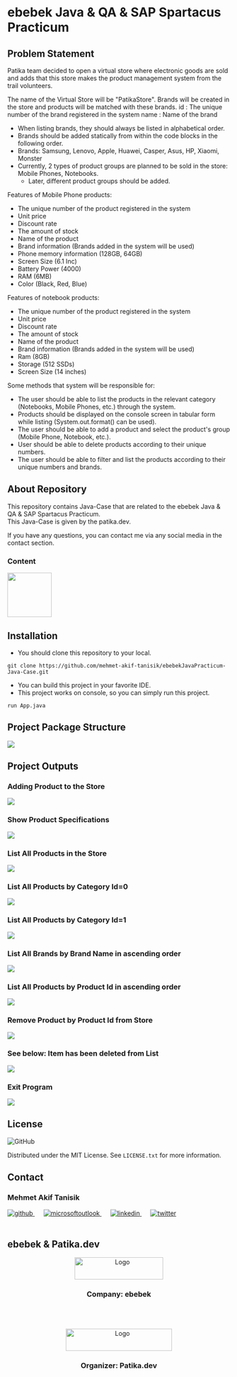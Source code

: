 <!-- ABOUT THE PROJECT -->
# ebebek Java & QA & SAP Spartacus Practicum

## Problem Statement

Patika team decided to open a virtual store where electronic goods are sold and adds that this store makes the product management system from the trail volunteers.

The name of the Virtual Store will be "PatikaStore".
Brands will be created in the store and products will be matched with these brands.
id : The unique number of the brand registered in the system
name : Name of the brand


- When listing brands, they should always be listed in alphabetical order.
- Brands should be added statically from within the code blocks in the following order.
- Brands: Samsung, Lenovo, Apple, Huawei, Casper, Asus, HP, Xiaomi, Monster
- Currently, 2 types of product groups are planned to be sold in the store: Mobile Phones, Notebooks.
  - Later, different product groups should be added.

Features of Mobile Phone products:
- The unique number of the product registered in the system
- Unit price
- Discount rate
- The amount of stock
- Name of the product
- Brand information (Brands added in the system will be used)
- Phone memory information (128GB, 64GB)
- Screen Size (6.1 Inc)
- Battery Power (4000)
- RAM (6MB)
- Color (Black, Red, Blue)

Features of notebook products:
- The unique number of the product registered in the system
- Unit price
- Discount rate
- The amount of stock
- Name of the product
- Brand information (Brands added in the system will be used)
- Ram (8GB)
- Storage (512 SSDs)
- Screen Size (14 inches)


Some methods that system will be responsible for:
- The user should be able to list the products in the relevant category (Notebooks, Mobile Phones, etc.) through the system.
- Products should be displayed on the console screen in tabular form while listing (System.out.format() can be used).
- The user should be able to add a product and select the product's group (Mobile Phone, Notebook, etc.).
- User should be able to delete products according to their unique numbers.
- The user should be able to filter and list the products according to their unique numbers and brands.

## About Repository

This repository contains Java-Case that are related to the ebebek Java & QA & SAP Spartacus Practicum.<br>
This Java-Case is given by the patika.dev.

If you have any questions, you can contact me via any social media in the contact section.

<!-- TECHNOLOGIES -->
### Content

<p>
<img src="https://raw.githubusercontent.com/mehmet-akif-tanisik/ebebekJavaPracticumHomeworks/779b5d6e2264b20bcafdc3c6a517048042aa799f/images/java.svg" width="100" />
</p>

## Installation

- You should clone this repository to your local.
```
git clone https://github.com/mehmet-akif-tanisik/ebebekJavaPracticum-Java-Case.git
```
- You can build this project in your favorite IDE.
- This project works on console, so you can simply run this project.
```
run App.java
```

## Project Package Structure

<p>
<img src="https://raw.githubusercontent.com/mehmet-akif-tanisik/ebebekJavaPracticum-Java-Case/main/outputImages/11.png?token=GHSAT0AAAAAAB3N3C4WHD6QGFJTVJUMS5GUY32SNWA" />
</p>

## Project Outputs
### Adding Product to the Store
<p>
<img src="https://raw.githubusercontent.com/mehmet-akif-tanisik/ebebekJavaPracticum-Java-Case/main/outputImages/1.png?token=GHSAT0AAAAAAB3N3C4WACLB2V7OPKW7Z53EY32SOLA" />
</p>

### Show Product Specifications

<p>
<img src="https://raw.githubusercontent.com/mehmet-akif-tanisik/ebebekJavaPracticum-Java-Case/main/outputImages/2.png?token=GHSAT0AAAAAAB3N3C4WWYW4LMD6RCKG5OP2Y32SOOQ" />
</p>

### List All Products in the Store

<p>
<img src="https://raw.githubusercontent.com/mehmet-akif-tanisik/ebebekJavaPracticum-Java-Case/main/outputImages/3.png?token=GHSAT0AAAAAAB3N3C4XQNBYQ7IP64BPFRSWY32SOTQ" />
</p>

### List All Products by Category Id=0

<p>
<img src="https://raw.githubusercontent.com/mehmet-akif-tanisik/ebebekJavaPracticum-Java-Case/main/outputImages/4.png?token=GHSAT0AAAAAAB3N3C4W6U5MUDHLTXKHOQIIY32SOWA" />
</p>

### List All Products by Category Id=1

<p>
<img src="https://raw.githubusercontent.com/mehmet-akif-tanisik/ebebekJavaPracticum-Java-Case/main/outputImages/5.png?token=GHSAT0AAAAAAB3N3C4WKYDXJWOAY3QMIOJGY32SOYA" />
</p>

### List All Brands by Brand Name in ascending order

<p>
<img src="https://raw.githubusercontent.com/mehmet-akif-tanisik/ebebekJavaPracticum-Java-Case/main/outputImages/6.png?token=GHSAT0AAAAAAB3N3C4X3LKYIOGSXAAE2CPYY32SO2A" />
</p>


### List All Products by Product Id in ascending order

<p>
<img src="https://raw.githubusercontent.com/mehmet-akif-tanisik/ebebekJavaPracticum-Java-Case/main/outputImages/7.png?token=GHSAT0AAAAAAB3N3C4X4FEIFOGHSTPDE7UGY32SO3Q" />
</p>

### Remove Product by Product Id from Store

<p>
<img src="https://raw.githubusercontent.com/mehmet-akif-tanisik/ebebekJavaPracticum-Java-Case/main/outputImages/8.png?token=GHSAT0AAAAAAB3N3C4WKN4LHJOQBZRL7WEKY32SO5Q" />
</p>

### See below: Item has been deleted from List

<p>
<img src="https://raw.githubusercontent.com/mehmet-akif-tanisik/ebebekJavaPracticum-Java-Case/main/outputImages/9.png?token=GHSAT0AAAAAAB3N3C4X2DIZJWFT76R6RLB2Y32SO7Q" />
</p>


### Exit Program

<p>
<img src="https://raw.githubusercontent.com/mehmet-akif-tanisik/ebebekJavaPracticum-Java-Case/main/outputImages/10.png?token=GHSAT0AAAAAAB3N3C4XN7RIL5OPKXU54KSCY32SQXQ" />
</p>



<!-- LICENSE -->
## License
![GitHub](https://img.shields.io/github/license/mehmet-akif-tanisik/ebebekJavaPracticumHomeworks?style=for-the-badge)


Distributed under the MIT License. See `LICENSE.txt` for more information.




<!-- CONTACT -->
## Contact

### Mehmet Akif Tanisik

<a href="https://github.com/mehmet-akif-tanisik" target="_blank">
<img  src=https://img.shields.io/badge/github-%2324292e.svg?&style=for-the-badge&logo=github&logoColor=white alt=github style="margin-bottom: 20px;" />
</a>
<a href = "mailto:matnsk@outlook.com?subject = Feedback&body = Message">
<img src=https://img.shields.io/badge/send-email-email?&style=for-the-badge&logo=microsoftoutlook&color=CD5C5C alt=microsoftoutlook style="margin-bottom: 20px; margin-left:20px" />
</a>
<a href="https://linkedin.com/in/mehmet-akif-tanisik" target="_blank">
<img src=https://img.shields.io/badge/linkedin-%231E77B5.svg?&style=for-the-badge&logo=linkedin&logoColor=white alt=linkedin style="margin-bottom: 20px; margin-left:20px" />
</a>  
<a href="https://twitter.com/makiftanisik" target="_blank">
<img src=https://img.shields.io/badge/twitter-%2300acee.svg?&style=for-the-badge&logo=twitter&logoColor=white alt=twitter style="margin-bottom: 20px; margin-left:20px" />
</a>

<!-- PROJECT-BOOTCAMP-PRACTICUM PART -->
<br />

## ebebek & Patika.dev
<div align="center">
  <a href="https://www.e-bebek.com">
    <img src="https://raw.githubusercontent.com/mehmet-akif-tanisik/ebebekJavaPracticumHomeworks/main/images/ebebek-logo.png" alt="Logo" width="200" height="50">
  </a>

<h3 align="center">Company: ebebek</h3>
</div>
<br>
<br><br>
<div align="center">
  <a href="https://www.patika.dev/tr">
    <img src="https://raw.githubusercontent.com/mehmet-akif-tanisik/ebebekJavaPracticumHomeworks/779b5d6e2264b20bcafdc3c6a517048042aa799f/images/patika-logo.svg" alt="Logo" width="240" height="50">
  </a>
<h3 align="center">Organizer: Patika.dev</h3>
</div>

